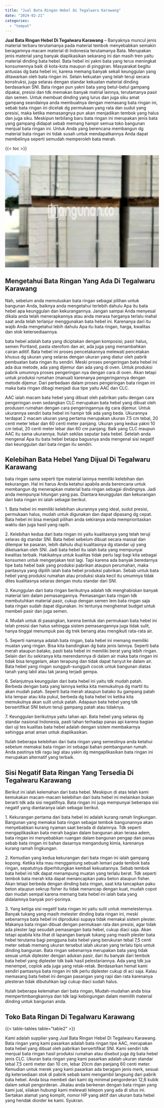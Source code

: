```yaml
---
title: "Jual Bata Ringan Hebel Di Tegalwaru Karawang"
date: "2024-02-21"
categories: 
  - "tempat"
---
```


**Jual Bata Ringan Hebel Di Tegalwaru Karawang** – Banyaknya muncul jenis material terbaru terutamanya pada material tembok menyebabkan semakin beragamnya macam material di Indonesia terutamanya Bata. Merupakan jenis material yang banyak diaplikasikan sekarang ini dan masih tren yaitu material dinding bata hebel. Bata hebel ini yakni bata yang terus meningkat konsumennya baik di kota-kota maupun di pinggiran. Masyarakat begitu antusias dg bata hebel ini, karena memang banyak sekali keunggulan yang ditawarkan oleh bata ringan ini. Selain kekuatan yang telah teruji secara konstruksi, juga selaras dengan standar kekuatan material dinding berdasarkan SNI. Bata ringan pun yakni bata yang betul-betul gampang dipakai, presisi dan tdk memakan banyak matrial lainnya, terutamanya pasir dan semen. Untuk membuat dinding yang lurus dan juga siku amat gampang seandainya anda membuatnya dengan memasang bata ringan ini, sebab bata ringan ini dicetak dg permukaan yang rata dan sudut yang presisi, maka ketika memasangnya pun akan menjadikan tembok yang halus dan juga siku. Meskipun terbilang baru bata ringan ini merupakan jenis bata yang gampang didapat sebab memang hampir semua toko bangunan menjual bata ringan ini. Untuk Anda yang berencana membangun dg material bata ringan ini tidak susah untuk mendapatkannya Anda dapat membelinya seperti semudah memperoleh bata merah.

{{< toc >}}

![Jual Bata Ringan Hebel Di Tegalwaru Karawang](/images/jual-hebel-murah-12.png)

## Mengetahui Bata Ringan Yang Ada Di Tegalwaru Karawang

Nah, sebelum anda memutuskan bata ringan sebagai pilihan untuk bangunan Anda, baiknya anda mengetahui terlebih dahulu Apa itu bata hebel apa keunggulan dan kekurangannya. Jangan sampai Anda menyesal dikala anda telah menerapkannya atau anda merasa harganya terlalu mahal saat anda telah terlanjur menggunakan bata hebel ini. Karenanya dari itu wajib Anda mengetahui lebih dahulu Apa itu bata ringan, harga, kwalitas dan stok ketersediaannya.

bata hebel adalah bata yang diciptakan dengan komposisi; pasir halus, semen Portland, pasta sterofom dan air, ada juga yang menambahkan cairan aditif. Bata hebel ini proses pencetakannya melewati pencetakan khusus dg ukuran yang selaras dengan ukuran yang diatur oleh pabrik pembuatan bata ringan itu sendiri. Meski proses pengeringan bata hebel ini ada dua metode, ada yang dijemur dan ada yang di oven. Untuk produksi pabrik umumnya proses pengeringan nya dengan cara di oven. Akan tetapi untuk produksi rumahan (manual) karenanya pengeringannya dengan metode dijemur. Dari perbedaan dalam proses pengeringan bata ringan ini maka bata ringan dibagi menjadi dua tipe yaitu AAC dan CLC.

AAC ialah macam bata hebel yang dibuat oleh pabrikan yaitu dengan cara pengeringan oven sedangkan CLC merupakan bata hebel yang dibuat oleh produsen rumahan dengan cara pengeringannya dg cara dijemur. Untuk ukurannya sendiri bata hebel ini hampir tdk ada yang beda. Ukurannya terdapat 2 macam ukuran yang pertama merupakan ukuran 7.5 cm tebal, 20 centi meter lebar dan 60 centi meter panjang. Ukuran yang kedua yakni 10 cm tebal, 20 centi meter lebar dan 60 cm panjang. Baik yang CLC maupun AAC itu sama ukurannya. Itulah sekilas seputar bata hebel. Setelah anda mengenal Apa itu bata hebel betapa bagusnya anda mengenal sisi negatif dan keunggulan dari bata ringan itu sendiri.

## Kelebihan Bata Hebel Yang Dijual Di Tegalwaru Karawang

bata ringan sama seperti tipe material lainnya memiliki kelebihan dan kekurangan. Hal ini harus Anda ketahui apabila anda berencana untuk membangun dg menerapkan material bata ringan sebagai dindingnya. Jadi anda mempunyai hitungan yang pas. Diantara keunggulan dan kekurangan dari bata ringan ini ialah sebagai berikut.

1\. Bata hebel ini memiliki kelebihan ukurannya yang ideal, sudut presisi, permukaan halus, mudah untuk digunakan dan dapat dipasang dg cepat. Bata hebel ini bisa menjadi pilihan anda sekiranya anda memprioritaskan waktu dan juga hasil yang rapih.

2\. Kelebihan kedua dari bata ringan ini yaitu kualitasnya yang telah teruji selaras dg standar SNI. Bata hebel sebelum dibuat secara massal dan dilempar ke pasaran, lebih dahulu diuji kualitasnya dg standar uji yang dikeluarkan oleh SNI. Jadi bata hebel itu ialah bata yang mempunyai kwalitas terbaik. Hakikatnya untuk kualitas tidak perlu lagi bagi kita sebagai konsumen untuk mengerjakan test lagi. Tapi karena ada banyak beredarnya tipe bata hebel baik yang produksi pabrikan ataupun perumahan, maka pantasnya yang dipilih ialah bata hebel produksi pabrikan. Sebab untuk bata hebel yang produksi rumahan atau produksi skala kecil itu umumnya tidak dites kualitasnya selaras dengan mutu standar dari SNI.

3\. Keunggulan dari bata ringan berikutnya adalah tdk menghabiskan banyak material lain dalam pemasangannya. Pemasangan bata ringan tdk membutuhkan material pasir, cukup dengan semen lem bata ringan saja bata ringan sudah dapat digunakan. Ini tentunya menghemat budget untuk membeli pasir dan juga semen.

4\. Mudah untuk di pasangkan, karena bentuk dan permukaan bata hebel ini telah presisi dan halus sehingga sistem pemasangannya juga tidak sulit, hanya tinggal menumpuk pas dg trek benang atau mengikuti rata-rata air.

5\. Seperti namanya adalah bata ringan, bata hebel ini memang memiliki muatan yang ringan. Bisa kita bandingkan dg bata jenis lainnya. Seperti bata merah ataupun batako, pasti bata hebel ini memiliki berat yang lebih ringan. Selain dari itu sekiranya kita merendamnya di dalam air maka bata ringan ini tidak bisa tenggelam, akan terapung dan tidak dapat hanyut ke dalam air. Bata hebel yang ringan sungguh-sungguh cocok untuk bangunan diatas tanah yang labil atau tak jarang terjadi gempa.

6\. Selanjutnya keunggulan dari bata hebel ini yaitu tdk mudah patah. Berbeda dengan bata yang lainnya ketika kita memukulnya dg martil itu akan mudah patah. Seperti bata merah ataupun batako itu gampang patah kita lempar atau kita pukul, berbeda dg bata hebel ini ketika kita memukulnya akan sulit untuk patah. Adapaun bata hebel yang tdk bersertifikat SNI belum teruji gampang patah atau tidaknya.

7\. Keunggulan berikutnya yaitu tahan api. Bata hebel yang selaras dg standar nasional Indonesia, pasti tahan terhadap panas api karena bagian dari uji tes kualitas bata hebel adalah dengan sistem membakarnya sehingga amat aman untuk diaplikasikan.

Itulah beberapa kelebihan dari bata ringan yang semestinya anda ketahui sebelum memakai bata ringan ini sebagai bahan pembangunan rumah. Anda pastinya tdk ragu lagi atau yakin dg mengaplikasikan bata ringan ini merupakan alternatif yang terbaik.

## Sisi Negatif Bata Ringan Yang Tersedia Di Tegalwaru Karawang

Berikut ini ialah kelemahan dari bata hebel. Meskipun di atas telah kami kemukakan macam-macam kelebihan dari bata hebel ini melainkan bukan berarti tdk ada sisi negatifnya. Bata ringan ini juga mempunyai beberapa sisi negatif yang diantaranya ialah sebagai berikut.

1\. Kekurangan pertama dari bata hebel ini adalah kurang ramah lingkungan. Bangunan yang memakai bata ringan sebagai tembok bangunannya akan menyebabkan kurang nyaman saat berada di dalamnya. Tdk seperti mengaplikasikan bata merah bagian dalam bangunan akan terasa adem, bata ringan ini menyebabkan ruangan dalam bangunan pengap dan panas sebab bata ringan ini bahan dasarnya mengandung kimia, karenanya kurang ramah lingkungan.

2\. Kemudian yang kedua kekurangan dari bata ringan ini ialah gampang kopong. Ketika kita mau menggantung sebuah lemari pada tembok bata ringan, sepatutnya diperhitungkan kembali kekuatannya. Sebab tembok bata hebel ini tdk dapat menampung muatan yang terlalu berat. Tdk seperti tembok bata merah kita dapat menancapkan paku beton ataupun fisher. Akan tetapi berbeda dengan dinding bata ringan, saat kita tancapkan paku beton ataupun sekrup fisher itu tidak menancap dengan kuat, mudah copot dan mudah sempal karena memang bata hebel ini ialah bata yang didalamnya banyak pori-porinya.

3\. Yang ketiga sisi negatif bata ringan ini yaitu sulit untuk memelesternya. Banyak tukang yang masih melester dinding bata ringan ini, meski sebenarnya bata hebel ini diproduksi supaya tidak memakai sistem plester. Makanya bata ringan dibuat dengan permukaan rata dan presisi, agar tidak ada plester lagi sesudah pemasangan bata hebel, cukup diaci saja. Akan tetapi apabila kita lihat di lapangan banyak tukang yang masih plester bata hebel terutama bagi pengguna bata hebel yang berukuran tebal 7,5 centi meter sebab memang ukuran tersebut ialah ukuran yang terlalu tipis untuk dinding bangunan. Bata ringan sebenarnya merupakan bata yang tidak sesuai untuk diplester dengan adukan pasir, dari itu banyak dari tembok bata hebel yang diplester tdk baik hasil pelestariannya. Ada yang tdk jua menempel, coplok ada juga yang retak-retak. Berdasarkan hemat kami sendiri pantasnya bata ringan ini tdk perlu diplester cukup di aci saja. Kalau memasang bata hebel ini dengan pasangan yang rapi dan rata karenanya plesteran tidak dibutuhkan lagi cukup diaci sudah halus.

Itulah beberapa kelemahan dari bata ringan, Mudah-mudahan anda bisa mempertimbangkannya dan tdk lagi kebingungan dalam memilih material dinding untuk bangunan anda.

## Toko Bata Ringan Di Tegalwaru Karawang

{{< table-tables table="table2" >}}

Kami adalah supplier yang Jual Bata Ringan Hebel Di Tegalwaru Karawang. Bata ringan yang kami pasarkan adalah bata ringan tipe AAC, merupakan bata hebel yang dibuat oleh pabrikan bersertifikat SNI. Kami sendiri tdk menjual bata ringan hasil produksi rumahan atau disebut juga dg bata hebel jenis CLC. Ukuran bata ringan yang kami pasarkan adalah ukuran standar tebal 7,5 centi meter dan 10 cm, lebar 20cm dan panjang 60 centi meter. Kemudian untuk merek yang kami pasarkan ada beragam jenis merk, sesuai dg ketersediaan stok di pabrik sebab kami mengambil langsung dari pabrik bata hebel. Anda bisa membeli dari kami dg minimal pengorderan 12,6 kubik dalam sekali pengorderan. Jikalau anda berkenan dengan bata ringan yang kami jual, silakan hubungi kami melewati telepon yang ada di situs ini. Sertakan alamat yang komplit, nomor HP yang aktif dan ukuran bata hebel yang hendak diorder ke kami. Syukran.
